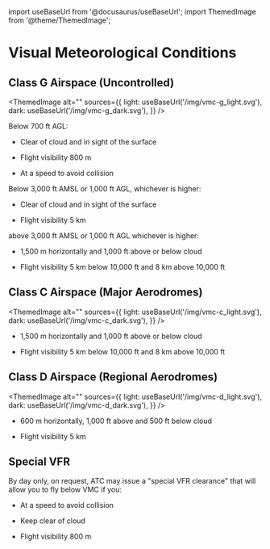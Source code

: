 import useBaseUrl from '@docusaurus/useBaseUrl';
import ThemedImage from '@theme/ThemedImage';

# Visual Meteorological Conditions

## Class G Airspace (Uncontrolled)

<ThemedImage
alt=""
sources={{
    light: useBaseUrl('/img/vmc-g_light.svg'),
    dark: useBaseUrl('/img/vmc-g_dark.svg'),
  }}
/>

Below 700 ft AGL:

- Clear of cloud and in sight of the surface

- Flight visibility 800 m

- At a speed to avoid collision

Below 3,000 ft AMSL or 1,000 ft AGL, whichever is higher:

- Clear of cloud and in sight of the surface

- Flight visibility 5 km

above 3,000 ft AMSL or 1,000 ft AGL whichever is higher:

- 1,500 m horizontally and 1,000 ft above or below cloud

- Flight visibility 5 km below 10,000 ft and 8 km above 10,000 ft

## Class C Airspace (Major Aerodromes)

<ThemedImage
alt=""
sources={{
    light: useBaseUrl('/img/vmc-c_light.svg'),
    dark: useBaseUrl('/img/vmc-c_dark.svg'),
  }}
/>

- 1,500 m horizontally and 1,000 ft above or below cloud

- Flight visibility 5 km below 10,000 ft and 8 km above 10,000 ft

## Class D Airspace (Regional Aerodromes)

<ThemedImage
alt=""
sources={{
    light: useBaseUrl('/img/vmc-d_light.svg'),
    dark: useBaseUrl('/img/vmc-d_dark.svg'),
  }}
/>

- 600 m horizontally, 1,000 ft above and 500 ft below cloud

- Flight visibility 5 km

## Special VFR

By day only, on request, ATC may issue a "special VFR clearance" that will allow you to fly below VMC if you:

- At a speed to avoid collision

- Keep clear of cloud

- Flight visibility 800 m

